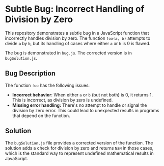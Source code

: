# Subtle Bug: Incorrect Handling of Division by Zero

This repository demonstrates a subtle bug in a JavaScript function that incorrectly handles division by zero.  The function `foo(a, b)` attempts to divide `a` by `b`, but its handling of cases where either `a` or `b` is 0 is flawed.

The bug is demonstrated in `bug.js`. The corrected version is in `bugSolution.js`.

## Bug Description

The function `foo` has the following issues:

* **Incorrect behavior:** When either `a` or `b` (but not both) is 0, it returns 1. This is incorrect, as division by zero is undefined.
* **Missing error handling:** There's no attempt to handle or signal the division by zero error. This could lead to unexpected results in programs that depend on the function.

## Solution

The `bugSolution.js` file provides a corrected version of the function. The solution adds a check for division by zero and returns `NaN` in those cases, which is the standard way to represent undefined mathematical results in JavaScript.
